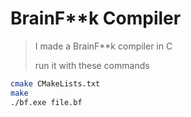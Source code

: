 # BrainF\*\*k Compiler

> I made a BrainF\*\*k compiler in C
>
> run it with these commands

```bash
cmake CMakeLists.txt
make
./bf.exe file.bf
```
